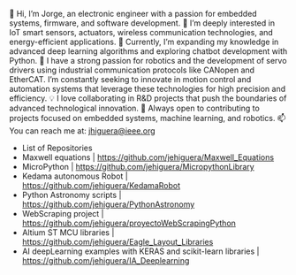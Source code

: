 👋 Hi, I’m Jorge, an electronic engineer with a passion for embedded systems, firmware, and software development.
👀 I’m deeply interested in IoT smart sensors, actuators, wireless communication technologies, and energy-efficient applications.
🌱 Currently, I’m expanding my knowledge in advanced deep learning algorithms and exploring chatbot development with Python.
🤖 I have a strong passion for robotics and the development of servo drivers using industrial communication protocols like CANopen and EtherCAT. I’m constantly seeking to innovate in motion control and automation systems that leverage these technologies for high precision and efficiency.
💡 I love collaborating in R&D projects that push the boundaries of advanced technological innovation.
💞️ Always open to contributing to projects focused on embedded systems, machine learning, and robotics.
📫 You can reach me at: jhiguera@ieee.org 

- List of Repositories
- Maxwell equations | https://github.com/jehiguera/Maxwell_Equations    
- MicroPython |  https://github.com/jehiguera/MicropythonLibrary
- Kedama autonomous Robot | https://github.com/jehiguera/KedamaRobot
- Python Astronomy scripts | https://github.com/jehiguera/PythonAstronomy
- WebScraping project | https://github.com/jehiguera/proyectoWebScrapingPython
- Altium ST MCU libraries | https://github.com/jehiguera/Eagle_Layout_Libraries
- AI deepLearning examples with KERAS and scikit-learn libraries | https://github.com/jehiguera/IA_Deeplearning
<!---
jehiguera/jehiguera is a ✨ special ✨ repository because its `README.md` (this file) appears on your GitHub profile.
You can click the Preview link to take a look at your changes.
--->
